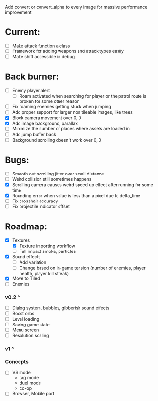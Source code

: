 Add convert or convert_alpha to every image for massive performance improvement

# Current:

- [ ] Make attack function a class
- [ ] Framework for adding weapons and attack types easily
- [ ] Make shift accessible in debug

# Back burner:

- [ ] Enemy player alert
  - [ ] Roam activated when searching for player or the patrol route is broken for some other reason
- [ ] Fix roaming enemies getting stuck when jumping
- [ ] Add proper support for larger non tileable images, like trees
- [x] Block camera movement over 0, 0
- [x] Add image background, parallax
- [ ] Minimize the number of places where assets are loaded in
- [ ] Add jump buffer back
- [ ] Background scrolling doesn't work over 0, 0

# Bugs:

- [ ] Smooth out scrolling jitter over small distance
- [ ] Weird collision still sometimes happens
- [x] Scrolling camera causes weird speed up effect after running for some time
- [x] Rounding error when value is less than a pixel due to delta_time
- [ ] Fix crosshair accuracy
- [ ] Fix projectile indicator offset

# Roadmap:

- [x] Textures
  - [x] Texture importing workflow
  - [ ] Fall impact smoke, particles
- [x] Sound effects
  - [ ] Add variation
  - [ ] Change based on in-game tension (number of enemies, player health, player kill streak)
- [x] Move to Tiled
- [ ] Enemies

### v0.2 ^

- [ ] Dialog system, bubbles, gibberish sound effects
- [ ] Boost orbs
- [ ] Level loading
- [ ] Saving game state
- [ ] Menu screen
- [ ] Resolution scaling

### v1 ^

### Concepts

- [ ] VS mode
  - tag mode
  - duel mode
  - co-op
- [ ] Browser, Mobile port
